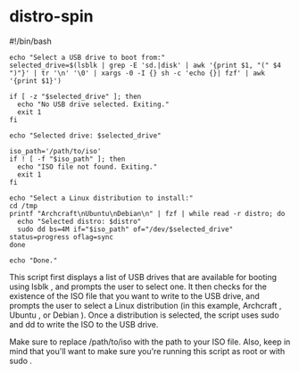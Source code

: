 # distro-spin
#!/bin/bash                                                                                                                                                                                               
                                                                                                                                                                                                              
    echo "Select a USB drive to boot from:"                                                                                                                                                                   
    selected_drive=$(lsblk | grep -E 'sd.|disk' | awk '{print $1, "(" $4 ")"}' | tr '\n' '\0' | xargs -0 -I {} sh -c 'echo {}| fzf' | awk '{print $1}')                                                       
                                                                                                                                                                                                              
    if [ -z "$selected_drive" ]; then                                                                                                                                                                         
      echo "No USB drive selected. Exiting."                                                                                                                                                                  
      exit 1                                                                                                                                                                                                  
    fi                                                                                                                                                                                                        
                                                                                                                                                                                                              
    echo "Selected drive: $selected_drive"                                                                                                                                                                    
                                                                                                                                                                                                              
    iso_path='/path/to/iso'                                                                                                                                                                                   
    if ! [ -f "$iso_path" ]; then                                                                                                                                                                             
      echo "ISO file not found. Exiting."                                                                                                                                                                     
      exit 1                                                                                                                                                                                                  
    fi                                                                                                                                                                                                        
                                                                                                                                                                                                              
    echo "Select a Linux distribution to install:"                                                                                                                                                            
    cd /tmp                                                                                                                                                                                                   
    printf "Archcraft\nUbuntu\nDebian\n" | fzf | while read -r distro; do                                                                                                                                     
      echo "Selected distro: $distro"                                                                                                                                                                         
      sudo dd bs=4M if="$iso_path" of="/dev/$selected_drive" status=progress oflag=sync                                                                                                                       
    done                                                                                                                                                                                                      
                                                                                                                                                                                                              
    echo "Done."                                                                                                                                                                                              
                                                                                                                                                                                                              
  This script first displays a list of USB drives that are available for booting using  lsblk , and prompts the user to select one. It then checks for the existence of the ISO file that you want to write to
  the USB drive, and prompts the user to select a Linux distribution (in this example,  Archcraft ,  Ubuntu , or  Debian ). Once a distribution is selected, the script uses  sudo  and  dd  to write the ISO 
  to the USB drive.                                                                                                                                                                                           
                                                                                                                                                                                                              
  Make sure to replace  /path/to/iso  with the path to your ISO file. Also, keep in mind that you'll want to make sure you're running this script as  root  or with  sudo .                                   

